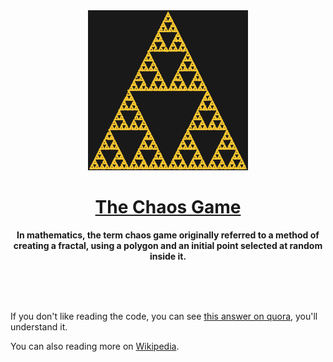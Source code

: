 <div align="center">
	<img 
		src="https://github.com/zeyadetman/chaos/blob/master/image.png" 
		width="256" 
		height="256">
	<h1><a href="https://zeyadetman.github.io/chaos/">The Chaos Game</a></h1>
	<p>
		<b>In mathematics, the term chaos game originally referred to a method of creating a fractal, using a polygon and an initial point selected at random inside it.</b>
	</p>
	<br>
	<br>
	<br>
</div>

If you don't like reading the code, you can see [this answer on quora](https://www.quora.com/What-are-some-mind-blowing-facts-that-sound-like-BS-but-are-actually-true/answer/David-Prifti-1?ch=1&share=6bae8bf8&srid=CP3m&fbclid=IwAR1EMDHBuiBZwKQAWolhHFaEyT9eG--2FW6pD3u3IP929CekwSMN3JL38XQ), you'll understand it.

You can also reading more on [Wikipedia](https://en.wikipedia.org/wiki/Chaos_game).
